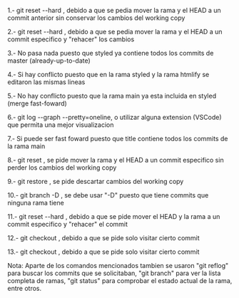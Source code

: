 1.- git reset --hard <commit>, debido a que se pedia mover la 
rama y el HEAD a un commit anterior sin conservar los cambios del 
working copy

2.- git reset --hard <commit>, debido a que se pedia mover la 
rama y el HEAD a un commit especifico y "rehacer" los cambios

3.- No pasa nada puesto que styled ya contiene todos los 
commits de master (already-up-to-date)

4.- Si hay conflicto puesto que en la rama styled y la rama 
htmlify se editaron las mismas lineas

5.- No hay conflicto puesto que la rama main ya esta incluida 
en styled (merge fast-foward)

6.- git log --graph --pretty=oneline, o utilizar alguna 
extension (VSCode) que permita una mejor visualizacion

7.- Si puede ser fast foward puesto que title contiene 
todos los commits de la rama main

8.- git reset <commit>, se pide mover la rama y el HEAD a un 
commit especifico sin perder los cambios del working copy

9.- git restore <file-name>, se pide descartar cambios del 
working copy

10.- git branch -D <branch>, se debe usar "-D" puesto que 
tiene commits que ninguna rama tiene

11.- git reset --hard <commit>, debido a que se pide mover el 
HEAD y la rama a un commit especifico y "rehacer" el commit

12.- git checkout <commit>, debido a que se pide solo visitar 
cierto commit

13.- git checkout <commit>, debido a que se pide solo visitar 
cierto commit

Nota: Aparte de los comandos mencionados tambien se usaron 
"git reflog" para buscar los commits que se solicitaban, "git 
branch" para ver la lista completa de ramas, "git status" para 
comprobar el estado actual de la rama, entre otros.

